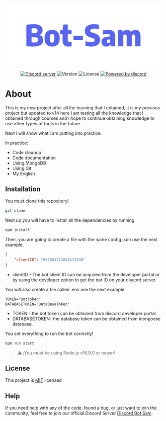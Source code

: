 <img align="center" src="https://github.com/SamaelJardines/Bot-Sam-v14/blob/master/Img/Logo.png"/>

<div align="center">
<p>
<a href="https://discord.gg/J2GZew7ja6"><img src="https://img.shields.io/discord/895001032579510312?color=%235d69e3&label=CHAT&logo=discord&logoColor=%23ffffff&style=flat-square" alt="Discord server" /></a>
<img src="https://img.shields.io/github/package-json/v/SamaelJardines/Bot-Sam-v14?color=%23&label=VERSION&style=flat-square" alt="Version" />
<img src="https://img.shields.io/github/license/SamaelJardines/Bot-Sam-v14?color=fe7d37&label=LICENSE&style=flat-square" alt="License" />
<a href="https://github.com/discordjs/discord.js"><img src="https://img.shields.io/badge/POWERED%20BY-DISCORD.JS-5865f2?style=flat-square" alt="Powered by discord" /></a>
</p>
</div>

# About

This is my new project after all the learning that I obtained, it is my previous project but updated to v14 here I am testing all the knowledge that I obtained through courses and I hope to continue obtaining knowledge to use other types of tools in the future.

Next i will show what i am putting into practice.

In practice:
- Code cleanup
- Code documentation
- Using MongoDB
- Using Git
- My English

## Installation

You must clone this repository!
```sh
git clone
```

Next up you will have to install all the dependencies by running
```sh
npm install
```

Then, you are going to create a file with the name config.json
use the next example.
```json
{
    "clientID": "937553711822172230"
}
```
- clientID - The bot client ID can be acquired from the developer portal or by using the developer option to get the bot ID on your discord server.

You will also create a file called .env
use the next example.
```env
TOKEN="BotToken"
DATABASETOKEN="DataBaseToken"
```
- TOKEN - the bot token can be obtained from discord developer portal.
- DATABASETOKEN- the database token can be obtained from mongoose database.

You set everything to run the bot correctly!
```sh
npm run start
```

> ⚠️ ¡You must be using Node.js v16.9.0 or newer!

##  License

This project is [MIT](https://opensource.org/licenses/MIT) licensed

## Help

If you need help with any of the code, found a bug, or just want to join the community, feel free to join our official Discord Server <a href="https://discord.gg/J2GZew7ja6">Discord Bot Sam</a>.